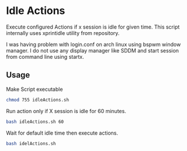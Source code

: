 # Idle Actions
Execute configured Actions if x session is idle for given time.
This script internally uses xprintidle utility from repository.

I was having problem with login.conf on arch linux using bspwm window manager.
I do not use any display manager like SDDM and start session from command line using startx.

## Usage

Make Script executable

```bash
chmod 755 idleActions.sh
```

Run action only if X session is idle for 60 minutes.

```bash
bash idleActions.sh 60
```

Wait for default idle time then execute actions.

```bash
bash idelActions.sh
```
